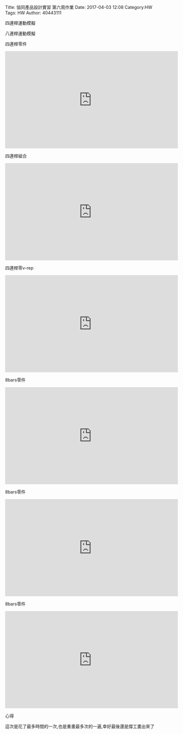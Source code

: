 Title: 協同產品設計實習 第六周作業
Date: 2017-04-03 12:08
Category:HW
Tags: HW
Author: 40443111 

<p>四連桿運動模擬<p>

<p>八連桿運動模擬<p>


<!-- PELICAN_END_SUMMARY -->



<p>四連桿零件 <p>

<iframe width="560" height="315" src="https://www.youtube.com/embed/0XuW6fqn_tg?ecver=1" frameborder="0" allowfullscreen></iframe>

<p>四連桿組合 <p>

<iframe width="560" height="315" src="https://www.youtube.com/embed/xqofOG86Xg0?ecver=1" frameborder="0" allowfullscreen></iframe>

<p>四連桿零v-rep<p>

<iframe width="560" height="315" src="https://www.youtube.com/embed/pph68qt9K6I?ecver=1" frameborder="0" allowfullscreen></iframe>

<p>8bars零件 <p>

<iframe width="560" height="315" src="https://www.youtube.com/embed/QmDVc58vzr0?ecver=1" frameborder="0" allowfullscreen></iframe>

<p>8bars零件 <p>

<iframe width="560" height="315" src="https://www.youtube.com/embed/xqofOG86Xg0?ecver=1" frameborder="0" allowfullscreen></iframe>

<p>8bars零件 <p>

<iframe width="560" height="315" src="https://www.youtube.com/embed/_9PB35Xnj3c?ecver=1" frameborder="0" allowfullscreen></iframe>

<p>心得<p>

這次是花了最多時間的一次,也是重畫最多次的一遍,幸好最後還是撐工畫出來了


